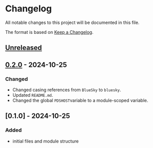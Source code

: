 # Changelog
All notable changes to this project will be documented in this file.

The format is based on [Keep a Changelog](https://keepachangelog.com/en/1.0.0/).

## [Unreleased]

## [0.2.0] - 2024-10-25

### Changed

- Changed casing references from `BlueSky` to `bluesky`.
- Updated `README.md`.
- Changed the global `PDSHOST`variable to a module-scoped variable.

## [0.1.0] - 2024-10-25

### Added

- initial files and module structure

[Unreleased]: https://github.com/jdhitsolutions/PSBluesky/compare/v0.2.0..HEAD
[0.2.0]:
[0.1.0]: